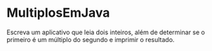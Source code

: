 # MultiplosEmJava
 Escreva um aplicativo que leia dois inteiros, além de determinar se o primeiro é um múltiplo do segundo e imprimir o resultado.

